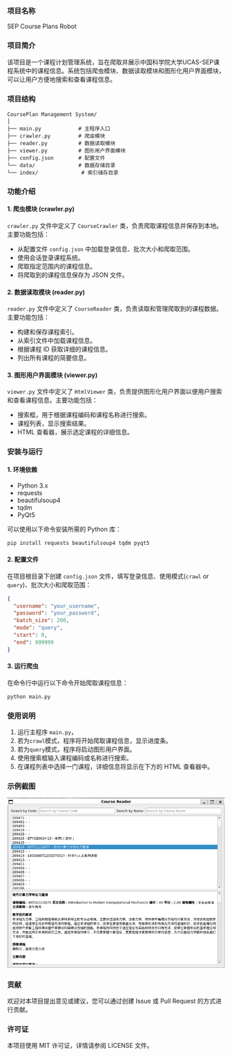 ### 项目名称
SEP Course Plans Robot

### 项目简介
该项目是一个课程计划管理系统，旨在爬取并展示中国科学院大学UCAS-SEP课程系统中的课程信息。系统包括爬虫模块、数据读取模块和图形化用户界面模块，可以让用户方便地搜索和查看课程信息。

### 项目结构
```
CoursePlan Management System/
│
├── main.py            # 主程序入口
├── crawler.py         # 爬虫模块
├── reader.py          # 数据读取模块
├── viewer.py          # 图形用户界面模块
├── config.json        # 配置文件
└── data/              # 数据存储目录
└── index/              # 索引储存目录
```

### 功能介绍

#### 1. 爬虫模块 (crawler.py)
`crawler.py` 文件中定义了 `CourseCrawler` 类，负责爬取课程信息并保存到本地。主要功能包括：
- 从配置文件 `config.json` 中加载登录信息、批次大小和爬取范围。
- 使用会话登录课程系统。
- 爬取指定范围内的课程信息。
- 将爬取到的课程信息保存为 JSON 文件。

#### 2. 数据读取模块 (reader.py)
`reader.py` 文件中定义了 `CourseReader` 类，负责读取和管理爬取到的课程数据。主要功能包括：
- 构建和保存课程索引。
- 从索引文件中加载课程信息。
- 根据课程 ID 获取详细的课程信息。
- 列出所有课程的简要信息。

#### 3. 图形用户界面模块 (viewer.py)
`viewer.py` 文件中定义了 `HtmlViewer` 类，负责提供图形化用户界面以便用户搜索和查看课程信息。主要功能包括：
- 搜索框，用于根据课程编码和课程名称进行搜索。
- 课程列表，显示搜索结果。
- HTML 查看器，展示选定课程的详细信息。

### 安装与运行

#### 1. 环境依赖
- Python 3.x
- requests
- beautifulsoup4
- tqdm
- PyQt5

可以使用以下命令安装所需的 Python 库：
```bash
pip install requests beautifulsoup4 tqdm pyqt5
```

#### 2. 配置文件
在项目根目录下创建 `config.json` 文件，填写登录信息、使用模式(`crawl` or `query`)、批次大小和爬取范围：
```json
{
  "username": "your_username",
  "password": "your_password",
  "batch_size": 200,
  "mode": "query",
  "start": 0,
  "end": 999999
}
```

#### 3. 运行爬虫
在命令行中运行以下命令开始爬取课程信息：
```bash
python main.py
```

### 使用说明
1. 运行主程序 `main.py`，
2. 若为`crawl`模式，程序将开始爬取课程信息，显示进度条。
3. 若为`query`模式，程序将启动图形用户界面。
4. 使用搜索框输入课程编码或名称进行搜索。
5. 在课程列表中选择一门课程，详细信息将显示在下方的 HTML 查看器中。

### 示例截图
![alt text](doc/ui.png)

### 贡献
欢迎对本项目提出意见或建议，您可以通过创建 Issue 或 Pull Request 的方式进行贡献。

### 许可证
本项目使用 MIT 许可证，详情请参阅 LICENSE 文件。
